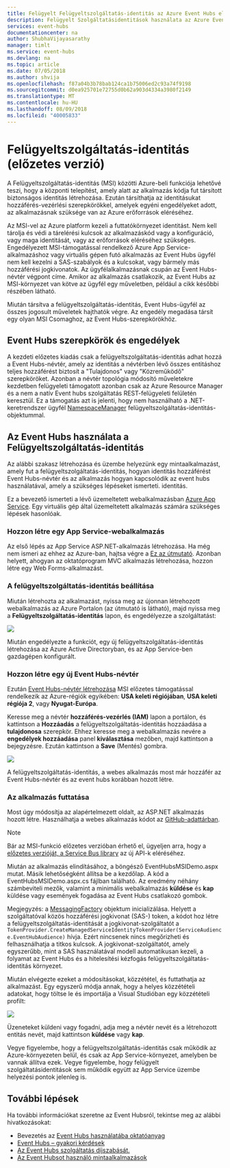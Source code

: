 ```yaml
---
title: Felügyelt Felügyeltszolgáltatás-identitás az Azure Event Hubs előzetes verziójában |} A Microsoft Docs
description: Felügyelt Szolgáltatásidentitások használata az Azure Event hubs szolgáltatással
services: event-hubs
documentationcenter: na
author: ShubhaVijayasarathy
manager: timlt
ms.service: event-hubs
ms.devlang: na
ms.topic: article
ms.date: 07/05/2018
ms.author: shvija
ms.openlocfilehash: f87a04b3b78bab124ca1b75006ed2c93a74f9198
ms.sourcegitcommit: d0ea925701e72755d0b62a903d4334a3980f2149
ms.translationtype: MT
ms.contentlocale: hu-HU
ms.lasthandoff: 08/09/2018
ms.locfileid: "40005833"
---
```

# <a name="managed-service-identity-preview"></a>Felügyeltszolgáltatás-identitás (előzetes verzió)

A Felügyeltszolgáltatás-identitás (MSI) közötti Azure-beli funkciója lehetővé teszi, hogy a központi telepítést, amely alatt az alkalmazás kódja fut társított biztonságos identitás létrehozása. Ezután társíthatja az identitásukat hozzáférés-vezérlési szerepkörökkel, amelyek egyéni engedélyeket adott, az alkalmazásnak szüksége van az Azure erőforrások eléréséhez. 

Az MSI-vel az Azure platform kezeli a futtatókörnyezet identitást. Nem kell tárolja és védi a tárelérési kulcsok az alkalmazáskód vagy a konfiguráció, vagy maga identitását, vagy az erőforrások eléréséhez szükséges. Engedélyezett MSI-támogatással rendelkező Azure App Service-alkalmazáshoz vagy virtuális gépen futó alkalmazás az Event Hubs ügyfél nem kell kezelni a SAS-szabályok és a kulcsokat, vagy bármely más hozzáférési jogkivonatok. Az ügyfélalkalmazásnak csupán az Event Hubs-névtér végpont címe. Amikor az alkalmazás csatlakozik, az Event Hubs az MSI-környezet van kötve az ügyfél egy műveletben, például a cikk későbbi részében látható.

Miután társítva a felügyeltszolgáltatás-identitás, Event Hubs-ügyfél az összes jogosult műveletek hajthatók végre. Az engedély megadása társít egy olyan MSI Csomaghoz, az Event Hubs-szerepkörökhöz. 

## <a name="event-hubs-roles-and-permissions"></a>Event Hubs szerepkörök és engedélyek

A kezdeti előzetes kiadás csak a felügyeltszolgáltatás-identitás adhat hozzá a Event Hubs-névtér, amely az identitás a névtérben lévő összes entitáshoz teljes hozzáférést biztosít a "Tulajdonos" vagy "Közreműködő" szerepköröket. Azonban a névtér topológia módosító műveletekre kezdetben felügyeleti támogatott azonban csak az Azure Resource Manager és a nem a natív Event hubs szolgáltatás REST-felügyeleti felületén keresztül. Ez a támogatás azt is jelenti, hogy nem használható a .NET-keretrendszer ügyfél [NamespaceManager](/dotnet/api/microsoft.servicebus.namespacemanager) felügyeltszolgáltatás-identitás-objektummal. 
 
## <a name="use-event-hubs-with-a-managed-service-identity"></a>Az Event Hubs használata a Felügyeltszolgáltatás-identitás

Az alábbi szakasz létrehozása és üzembe helyezünk egy mintaalkalmazást, amely fut a felügyeltszolgáltatás-identitás, hogyan identitás hozzáférést Event Hubs-névtér és az alkalmazás hogyan kapcsolódik az event hubs használatával, amely a szükséges lépéseket ismerteti. identitás.

Ez a bevezető ismerteti a lévő üzemeltetett webalkalmazásban [Azure App Service](https://azure.microsoft.com/services/app-service/). Egy virtuális gép által üzemeltetett alkalmazás számára szükséges lépések hasonlóak.

### <a name="create-an-app-service-web-application"></a>Hozzon létre egy App Service-webalkalmazás

Az első lépés az App Service ASP.NET-alkalmazás létrehozása. Ha még nem ismeri az ehhez az Azure-ban, hajtsa végre a [Ez az útmutató](../app-service/app-service-web-get-started-dotnet-framework.md). Azonban helyett, ahogyan az oktatóprogram MVC alkalmazás létrehozása, hozzon létre egy Web Forms-alkalmazást.

### <a name="set-up-the-managed-service-identity"></a>A felügyeltszolgáltatás-identitás beállítása

Miután létrehozta az alkalmazást, nyissa meg az újonnan létrehozott webalkalmazás az Azure Portalon (az útmutató is látható), majd nyissa meg a **Felügyeltszolgáltatás-identitás** lapon, és engedélyezze a szolgáltatást: 

![](./media/event-hubs-managed-service-identity/msi1.png)
 
Miután engedélyezte a funkciót, egy új felügyeltszolgáltatás-identitás létrehozása az Azure Active Directoryban, és az App Service-ben gazdagépen konfigurált.

### <a name="create-a-new-event-hubs-namespace"></a>Hozzon létre egy új Event Hubs-névtér

Ezután [Event Hubs-névtér létrehozása](event-hubs-create.md) MSI előzetes támogatással rendelkezik az Azure-régiók egyikében: **USA keleti régiójában**, **USA keleti régiója 2**, vagy **Nyugat-Európa**. 

Keresse meg a névtér **hozzáférés-vezérlés (IAM)** lapon a portálon, és kattintson a **Hozzáadás** a felügyeltszolgáltatás-identitás hozzáadása a **tulajdonosa** szerepkör. Ehhez keresse meg a webalkalmazás nevére a **engedélyek hozzáadása** panel **kiválasztása** mezőben, majd kattintson a bejegyzésre. Ezután kattintson a **Save** (Mentés) gombra.

![](./media/event-hubs-managed-service-identity/msi2.png)
 
A felügyeltszolgáltatás-identitás, a webes alkalmazás most már hozzáfér az Event Hubs-névtér és az event hubs korábban hozott létre. 

### <a name="run-the-app"></a>Az alkalmazás futtatása

Most úgy módosítja az alapértelmezett oldalt, az ASP.NET alkalmazás hozott létre. Használhatja a webes alkalmazás kódot az [GitHub-adattárban](https://github.com/Azure/azure-event-hubs/tree/master/samples/DotNet/MSI/EventHubsMSIDemoWebApp). 

>[!NOTE] 
> Bár az MSI-funkció előzetes verzióban érhető el, ügyeljen arra, hogy a [előzetes verzióját, a Service Bus library](https://www.nuget.org/packages/WindowsAzure.ServiceBus/4.2.2-preview) az új API-k eléréséhez. 

Miután az alkalmazás elindításához, a böngésző EventHubsMSIDemo.aspx mutat. Másik lehetőségként állítsa be a kezdőlap. A kód a EventHubsMSIDemo.aspx.cs fájlban található. Az eredmény néhány számbeviteli mezők, valamint a minimális webalkalmazás **küldése** és **kap** küldése vagy események fogadása az Event Hubs csatlakozó gombok. 

Megjegyzés: a [MessagingFactory](/dotnet/api/microsoft.servicebus.messaging.messagingfactory) objektum inicializálása. Helyett a szolgáltatóval közös hozzáférési jogkivonat (SAS-) token, a kódot hoz létre a felügyeltszolgáltatás-identitását a jogkivonat-szolgáltatót a `TokenProvider.CreateManagedServiceIdentityTokenProvider(ServiceAudience.EventHubAudience)` hívja. Ezért nincsenek nincs megőrizheti és felhasználhatja a titkos kulcsok. A jogkivonat-szolgáltatót, amely egyszerűbb, mint a SAS használatával modell automatikusan kezeli, a folyamat az Event Hubs és a hitelesítési kézfogás felügyeltszolgáltatás-identitás környezet.

Miután elvégezte ezeket a módosításokat, közzététel, és futtathatja az alkalmazást. Egy egyszerű módja annak, hogy a helyes közzétételi adatokat, hogy töltse le és importálja a Visual Studióban egy közzétételi profilt:

![](./media/event-hubs-managed-service-identity/msi3.png)
 
Üzeneteket küldeni vagy fogadni, adja meg a névtér nevét és a létrehozott entitás nevét, majd kattintson **küldése** vagy **kap**. 
 
Vegye figyelembe, hogy a felügyeltszolgáltatás-identitás csak működik az Azure-környezeten belül, és csak az App Service-környezet, amelyben be vannak állítva ezek. Vegye figyelembe, hogy felügyelt szolgáltatásidentitások sem működik együtt az App Service üzembe helyezési pontok jelenleg is.

## <a name="next-steps"></a>További lépések

Ha további információkat szeretne az Event Hubsról, tekintse meg az alábbi hivatkozásokat:

* Bevezetés az [Event Hubs használatába oktatóanyag](event-hubs-dotnet-standard-getstarted-send.md)
* [Event Hubs – gyakori kérdések](event-hubs-faq.md)
* [Az Event Hubs szolgáltatás díjszabását.](https://azure.microsoft.com/pricing/details/event-hubs/)
* [Az Event Hubsot használó mintaalkalmazások](https://github.com/Azure/azure-event-hubs/tree/master/samples)